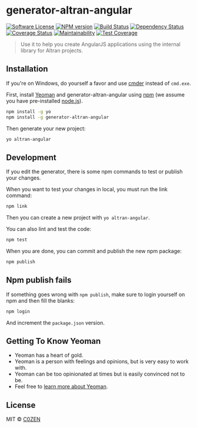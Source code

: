 # generator-altran-angular 
[![Software License][license-image]](LICENSE) [![NPM version][npm-image]][npm-url] [![Build Status][travis-image]][travis-url] [![Dependency Status][daviddm-image]][daviddm-url] [![Coverage Status][coveralls-image]][coveralls-url] [![Maintainability][code-climate-maintainability-image]][code-climate-maintainability-url] [![Test Coverage][code-climate-coverage-image]][code-climate-coverage-url]
> Use it to help you create AngularJS applications using the internal library for Altran projects.

## Installation

If you're on Windows, do yourself a favor and use [cmder](http://cmder.net/) instead of `cmd.exe`.

First, install [Yeoman](http://yeoman.io) and generator-altran-angular using [npm](https://www.npmjs.com/) (we assume you have pre-installed [node.js](https://nodejs.org/)).

```bash
npm install -g yo
npm install -g generator-altran-angular
```

Then generate your new project:

```bash
yo altran-angular
```

## Development

If you edit the generator, there is some npm commands to test or publish your changes.

When you want to test your changes in local, you must run the link command:

```bash
npm link
```

Then you can create a new project with `yo altran-angular`.

You can also lint and test the code:

```bash
npm test
```

When you are done, you can commit and publish the new npm package:

```bash
npm publish
```

## Npm publish fails

If something goes wrong with `npm publish`, make sure to login yourself on npm and then fill the blanks:

```bash
npm login
```

And increment the `package.json` version.

## Getting To Know Yeoman

 * Yeoman has a heart of gold.
 * Yeoman is a person with feelings and opinions, but is very easy to work with.
 * Yeoman can be too opinionated at times but is easily convinced not to be.
 * Feel free to [learn more about Yeoman](http://yeoman.io/).

## License

MIT © [C0ZEN](www.geoffreytestelin.com)

[license-image]: https://img.shields.io/badge/license-MIT-brightgreen.svg?style=flat
[npm-image]: https://badge.fury.io/js/generator-altran-angular.svg
[npm-url]: https://npmjs.org/package/generator-altran-angular
[travis-image]: https://travis-ci.org/C0ZEN/generator-altran-angular.svg?branch=master
[travis-url]: https://travis-ci.org/C0ZEN/generator-altran-angular
[daviddm-image]: https://david-dm.org/C0ZEN/generator-altran-angular.svg?theme=shields.io
[daviddm-url]: https://david-dm.org/C0ZEN/generator-altran-angular
[coveralls-image]: https://coveralls.io/repos/github/C0ZEN/generator-altran-angular/badge.svg?branch=master
[coveralls-url]: https://coveralls.io/github/C0ZEN/generator-altran-angular?branch=master
[code-climate-maintainability-image]: https://api.codeclimate.com/v1/badges/2820041b8e9d628be0a5/maintainability
[code-climate-maintainability-url]: https://codeclimate.com/github/C0ZEN/generator-altran-angular/maintainability
[code-climate-coverage-image]: https://api.codeclimate.com/v1/badges/2820041b8e9d628be0a5/test_coverage
[code-climate-coverage-url]: https://codeclimate.com/github/C0ZEN/generator-altran-angular/test_coverage